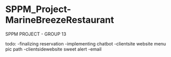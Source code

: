 # SPPM_Project-MarineBreezeRestaurant
SPPM PROJECT - GROUP 13

todo:
-finalizing reservation
-implementing chatbot
-clientsite website menu pic path
-clientsidewebsite sweet alert
-email 
